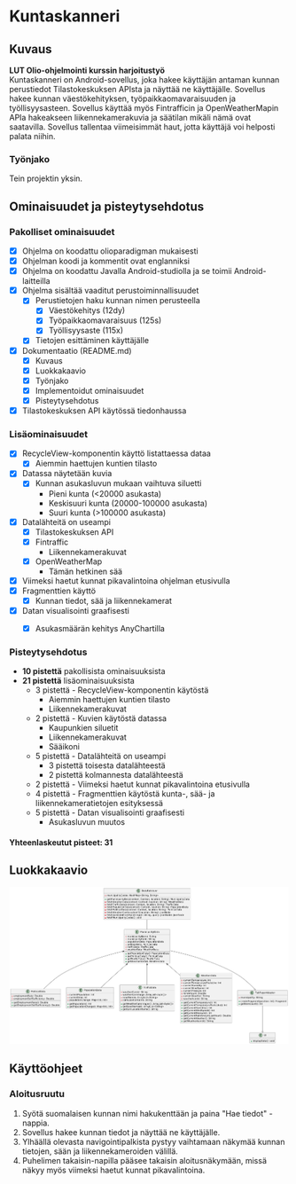 # Kuntaskanneri

## Kuvaus
**LUT Olio-ohjelmointi kurssin harjoitustyö** \
Kuntaskanneri on Android-sovellus, joka hakee käyttäjän antaman kunnan perustiedot Tilastokeskuksen APIsta ja näyttää ne käyttäjälle. Sovellus hakee kunnan väestökehityksen, työpaikkaomavaraisuuden ja työllisyysasteen. Sovellus käyttää myös Fintrafficin ja OpenWeatherMapin APIa hakeakseen liikennekamerakuvia ja säätilan mikäli nämä ovat saatavilla. Sovellus tallentaa viimeisimmät haut, jotta käyttäjä voi helposti palata niihin.

### Työnjako
Tein projektin yksin.

## Ominaisuudet ja pisteytysehdotus

### Pakolliset ominaisuudet
- [x] Ohjelma on koodattu olioparadigman mukaisesti
- [x] Ohjelman koodi ja kommentit ovat englanniksi 
- [x] Ohjelma on koodattu Javalla Android-studiolla ja se toimii Android-laitteilla
- [x] Ohjelma sisältää vaaditut perustoiminnallisuudet
  - [x] Perustietojen haku kunnan nimen perusteella
    - [x] Väestökehitys (12dy)
    - [x] Työpaikkaomavaraisuus (125s)
    - [x] Työllisyysaste (115x)
  - [x] Tietojen esittäminen käyttäjälle
- [x] Dokumentaatio (README.md)
  - [x] Kuvaus
  - [x] Luokkakaavio
  - [x] Työnjako
  - [x] Implementoidut ominaisuudet
  - [x] Pisteytysehdotus
- [x] Tilastokeskuksen API käytössä tiedonhaussa

### Lisäominaisuudet
- [x] RecycleView-komponentin käyttö listattaessa dataa
  - [x] Aiemmin haettujen kuntien tilasto
- [x] Datassa näytetään kuvia
  - [x] Kunnan asukasluvun mukaan vaihtuva siluetti
    - Pieni kunta (<20000 asukasta)
    - Keskisuuri kunta (20000-100000 asukasta)
    - Suuri kunta (>100000 asukasta)
- [x] Datalähteitä on useampi
  - [x] Tilastokeskuksen API
  - [x] Fintraffic
    - Liikennekamerakuvat
  - [x] OpenWeatherMap
    - Tämän hetkinen sää
- [x] Viimeksi haetut kunnat pikavalintoina ohjelman etusivulla
- [x] Fragmenttien käyttö
  - [x] Kunnan tiedot, sää ja liikennekamerat
- [x] Datan visualisointi graafisesti
  - [x] Asukasmäärän kehitys AnyChartilla


### Pisteytysehdotus
- **10 pistettä** pakollisista ominaisuuksista
- **21 pistettä** lisäominaisuuksista
  - 3 pistettä - RecycleView-komponentin käytöstä
    - Aiemmin haettujen kuntien tilasto
    - Liikennekamerakuvat
  - 2 pistettä - Kuvien käytöstä datassa
    - Kaupunkien siluetit
    - Liikennekamerakuvat
    - Sääikoni
  - 5 pistettä - Datalähteitä on useampi
    - 3 pistettä toisesta datalähteestä
    - 2 pistettä kolmannesta datalähteestä
  - 2 pistettä - Viimeksi haetut kunnat pikavalintoina etusivulla
  - 4 pistettä - Fragmenttien käytöstä kunta-, sää- ja liikennekameratietojen esityksessä
  - 5 pistettä - Datan visualisointi graafisesti
    - Asukasluvun muutos

#### Yhteenlaskeutut pisteet: 31

## Luokkakaavio
![Class diagram](./classdiagram.png)  



## Käyttöohjeet
### Aloitusruutu
1. Syötä suomalaisen kunnan nimi hakukenttään ja paina "Hae tiedot" -nappia.
2. Sovellus hakee kunnan tiedot ja näyttää ne käyttäjälle.
3. Ylhäällä olevasta navigointipalkista pystyy vaihtamaan näkymää kunnan tietojen, sään ja liikennekameroiden välillä.
4. Puhelimen takaisin-napilla pääsee takaisin aloitusnäkymään, missä näkyy myös viimeksi haetut kunnat pikavalintoina.

